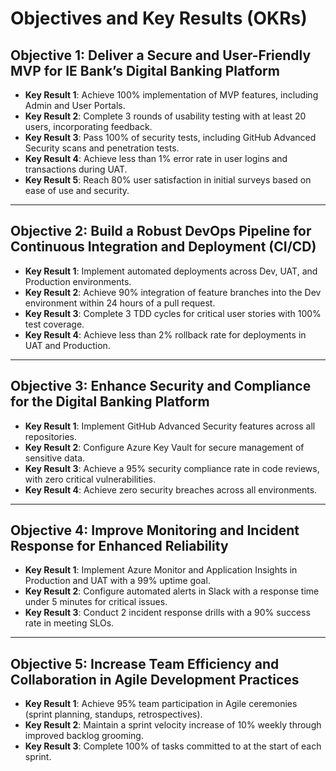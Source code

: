 # Objectives and Key Results (OKRs)

## Objective 1: Deliver a Secure and User-Friendly MVP for IE Bank’s Digital Banking Platform
- **Key Result 1**: Achieve 100% implementation of MVP features, including Admin and User Portals.
- **Key Result 2**: Complete 3 rounds of usability testing with at least 20 users, incorporating feedback.
- **Key Result 3**: Pass 100% of security tests, including GitHub Advanced Security scans and penetration tests.
- **Key Result 4**: Achieve less than 1% error rate in user logins and transactions during UAT.
- **Key Result 5**: Reach 80% user satisfaction in initial surveys based on ease of use and security.

---

## Objective 2: Build a Robust DevOps Pipeline for Continuous Integration and Deployment (CI/CD)
- **Key Result 1**: Implement automated deployments across Dev, UAT, and Production environments.
- **Key Result 2**: Achieve 90% integration of feature branches into the Dev environment within 24 hours of a pull request.
- **Key Result 3**: Complete 3 TDD cycles for critical user stories with 100% test coverage.
- **Key Result 4**: Achieve less than 2% rollback rate for deployments in UAT and Production.

---

## Objective 3: Enhance Security and Compliance for the Digital Banking Platform
- **Key Result 1**: Implement GitHub Advanced Security features across all repositories.
- **Key Result 2**: Configure Azure Key Vault for secure management of sensitive data.
- **Key Result 3**: Achieve a 95% security compliance rate in code reviews, with zero critical vulnerabilities.
- **Key Result 4**: Achieve zero security breaches across all environments.

---

## Objective 4: Improve Monitoring and Incident Response for Enhanced Reliability
- **Key Result 1**: Implement Azure Monitor and Application Insights in Production and UAT with a 99% uptime goal.
- **Key Result 2**: Configure automated alerts in Slack with a response time under 5 minutes for critical issues.
- **Key Result 3**: Conduct 2 incident response drills with a 90% success rate in meeting SLOs.

---

## Objective 5: Increase Team Efficiency and Collaboration in Agile Development Practices
- **Key Result 1**: Achieve 95% team participation in Agile ceremonies (sprint planning, standups, retrospectives).
- **Key Result 2**: Maintain a sprint velocity increase of 10% weekly through improved backlog grooming.
- **Key Result 3**: Complete 100% of tasks committed to at the start of each sprint.
